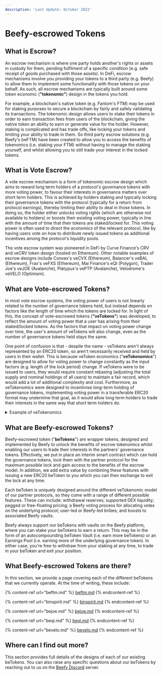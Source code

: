 ```yaml
---
description: 'Last Update: October 2022'
---
```


# Beefy-escrowed Tokens

## What is Escrow?

An escrow mechanism is where one party holds another's rights or assets in custody for them, pending fulfilment of a specific condition (e.g. safe receipt of goods purchased with those assets). In DeFi, escrow mechanisms involve you providing your tokens to a third party (e.g. Beefy) to allow them to implement some functionality with those tokens on your behalf. As such, all escrow mechanisms are typically built around some token economic (**"tokenomic"**) design in the tokens you hold.

For example, a blockchain's native token (e.g. Fantom's FTM) may be used for staking purposes to secure a blockchain by fairly and safely validating its transactions. The tokenomic design allows users to stake their tokens in order to earn transaction fees from users of the blockchain, giving the native token an ability to earn or generate value for the holder. However, staking is complicated and has trade offs, like locking your tokens and limiting your ability to trade in them. So third party escrow solutions (e.g. Beefy's beFTM) have been created to allow you to access the benefits of tokenomics (i.e. staking your FTM) without having to manage the staking yourself, and whilst allowing you to still trade your interest in the locked tokens.

## What is Vote Escrow?

A vote escrow mechanism is a form of tokenomic escrow design which aims to reward long term holders of a protocol's governance tokens with more voting power, to favour their interests in governance matters over short term holders. This is achieved by holders staking and typically locking their governance tokens with the protocol (typically for a return from protocol earnings), thereby limiting their ability to deal in those tokens. In doing so, the holder either unlocks voting rights (which are otherwise not available to holders) or boosts their existing voting power, typically in line with the amount of time that their tokens are staked/locked for. This voting power is often used to direct the economics of the relevant protocol, like by having users vote on how to distribute newly issued tokens as additional incentives among the protocol's liquidity pools.

The vote escrow system was pioneered in DeFi by Curve Finance's CRV and veCRV token design (hosted on Ethereum). Other notable examples of escrow designs include Convex's veCVX (Ethereum), Balancer's veBAL (Ethereum), Frax's veFXS (Ethereum), Mai Finance's eQI (Polygon), Trader Joe's veJOE (Avalanche), Platypus's vePTP (Avalanche), Velodrome's veVELO (Optimism).

## What are Vote-escrowed Tokens?

In most vote escrow systems, the voting power of users is not linearly related to the number of governance tokens held, but instead depends on factors like the length of time which the tokens are locked for. In light of this, the concept of vote-escrowed tokens (**"veTokens"**) was developed, to reflect the amount of voting power that a user has arising from their staked/locked tokens. As the factors that impact on voting power change over time, the user's amount of veTokens will also change, even as the number of governance tokens held stays the same.

One point of confusion is that - despite the name - veTokens aren't always represented by an ERC20 token, so aren't necessarily received and held by users in their wallet. This is because veToken economics ("**veTokenomics**") are designed to allow for voting power to change constantly as the input factors (e.g. length of the lock period) change. If veTokens were to be issued to users, they would require constant rebasing (adjusting the total supply and nominal holdings of all users) to maintain a fair record,  which would add a lot of additional complexity and cost. Furthermore, as veTokenomics were designed to incentivise long-term holding of governance tokens, implementing voting power in a transferable ERC20 format may undermine that goal, as it would allow long term holders to trade their interests in the same way that short term holders do.

<details>

<summary>Example of veTokenomics</summary>

Imagine a voter holds 1 EXMPL token, issued by Example DAO and which entitles them to 1 whole vote in Example DAO's existing governance process.

Example DAO then implements a vote escrow design, where the voter can stake and lock their tokens for any length of time up to 2 years, and will receive a voting power boost equal to the number of time in years remaining in their lock.

In ordinary circumstances, the voter's 1 EXMPL token would entitled them to governance voting power equal to a static 1 veEXMPL, or 1 whole vote in the governance process.

The voter could then opt to lock their 1 EXMPL token for 2 years, and would receive 3 veEXMPL (1 base + 2 bonus), which amounts to 3 whole votes instead.

After a year of boosted voting, the holder's lock period would have decreased to 1 year, consequently reducing their bonus and veEXMPL so that they are entitled to 2 votes. The user can decide at any time to extend their lock back to 2 years to increase their veEXMPL, or they may decide that they want to exit the lock by waiting another year, and then sell their tokens.

</details>

## What are Beefy-escrowed Tokens?

Beefy-escrowed token ("**beTokens**") are wrapper tokens, designed and implemented by Beefy to unlock the benefits of escrow tokenomics whilst enabling our users to trade their interests in the partners' governance tokens. Effectively, we put in place an interim smart contract which can hold the governance tokens, lock them with the partner protocol for the maximum possible lock and gain access to the benefits of the escrow model. In addition, we add extra value by combining these features with issuing a new ERC20 beToken to you which you can then exchange to exit the lock at any time.

Each beToken is uniquely designed around the different veTokenomic model of our partner protocols, so they come with a range of different possible features. These can include: withdrawal reserves; supported DEX liquidity; pegged or free-floating pricing; a Beefy voting process for allocating votes on the underlying protocol; user-led or Beefy-led bribes; and boosts to associated Beefy vaults.&#x20;

Beefy always support our beTokens with vaults on the Beefy platform, where you can stake your beTokens to earn a return. This may be in the form of an autocompounding beToken Vault (i.e. earn more beTokens) or an Earnings Pool (i.e. earning more of the underlying governance token). In either case, you're free to withdraw from your staking at any time, to trade in your beToken and exit your position.

## What Beefy-escrowed Tokens are there?

In this section, we provide a page covering each of the different beTokens that we currently operate. At the time of writing, these include:

{% content-ref url="beftm.md" %}
[beftm.md](beftm.md)
{% endcontent-ref %}

{% content-ref url="binspirit.md" %}
[binspirit.md](binspirit.md)
{% endcontent-ref %}

{% content-ref url="bejoe.md" %}
[bejoe.md](bejoe.md)
{% endcontent-ref %}

{% content-ref url="beqi.md" %}
[beqi.md](beqi.md)
{% endcontent-ref %}

{% content-ref url="bevelo.md" %}
[bevelo.md](bevelo.md)
{% endcontent-ref %}

## Where can I find out more?

This section provides full details of the designs of each of our existing beTokens. You can also raise any specific questions about our beTokens by reaching out to us on the [Beefy Discord](https://discord.gg/yq8wfHd) server.
